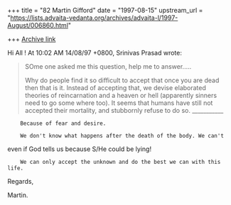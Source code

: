 +++
title = "82 Martin Gifford"
date = "1997-08-15"
upstream_url = "https://lists.advaita-vedanta.org/archives/advaita-l/1997-August/006860.html"

+++
[Archive link](https://lists.advaita-vedanta.org/archives/advaita-l/1997-August/006860.html)

Hi All !
At 10:02 AM 14/08/97 +0800, Srinivas Prasad wrote:
>  SOme one asked me this question, help me to answer.....
>
> Why do people find it so difficult to accept that once you are dead then
>that is it. Instead of accepting that, we devise elaborated theories of
>reincarnation and a heaven or hell (apparently sinners need to go some
>where too). It seems that humans have still not accepted their
>mortality, and stubbornly refuse to do so.
                                        ___________

        Because of fear and desire.

        We don't know what happens after the death of the body. We can't
even if God tells us because S/He could be lying!

        We can only accept the unknown and do the best we can with this life.

Regards,

Martin.

